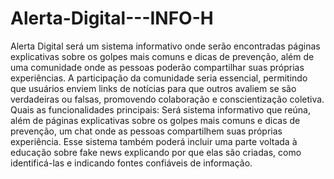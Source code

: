 # Alerta-Digital---INFO-H

Alerta Digital será um sistema informativo onde serão encontradas páginas explicativas sobre os golpes mais comuns e dicas de prevenção, além de uma comunidade onde as pessoas poderão compartilhar suas próprias experiências. A participação da comunidade seria essencial, permitindo que usuários enviem links de notícias para que outros avaliem se são verdadeiras ou falsas, promovendo colaboração e conscientização coletiva.
Quais as funcionalidades principais: Será sistema informativo que reúna, além de páginas explicativas sobre os golpes mais comuns e dicas de prevenção, um chat onde as pessoas compartilhem suas próprias experiência. Esse sistema também poderá incluir uma parte voltada à educação sobre fake news explicando por que elas são criadas, como identificá-las e indicando fontes confiáveis de informação.
